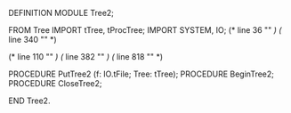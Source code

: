 DEFINITION MODULE Tree2;

FROM Tree IMPORT tTree, tProcTree;
IMPORT SYSTEM, IO;
(* line 36 "" *)
(* line 340 "" *)

(* line 110 "" *)
(* line 382 "" *)
(* line 818 "" *)

PROCEDURE PutTree2	(f: IO.tFile; Tree: tTree);
PROCEDURE BeginTree2;
PROCEDURE CloseTree2;

END Tree2.
